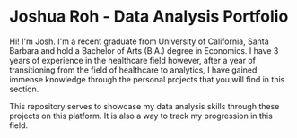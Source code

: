 # Joshua Roh - Data Analysis Portfolio

Hi! I'm Josh. I'm a recent graduate from University of California, Santa Barbara and hold a Bachelor of Arts (B.A.) degree in Economics. I have 3 years of experience in the healthcare field however, after a year of transitioning from the field of healthcare to analytics, I have gained immense knowledge through the personal projects that you will find in this section. 

This repository serves to showcase my data analysis skills through these projects on this platform. It is also a way to track my progression in this field. 
